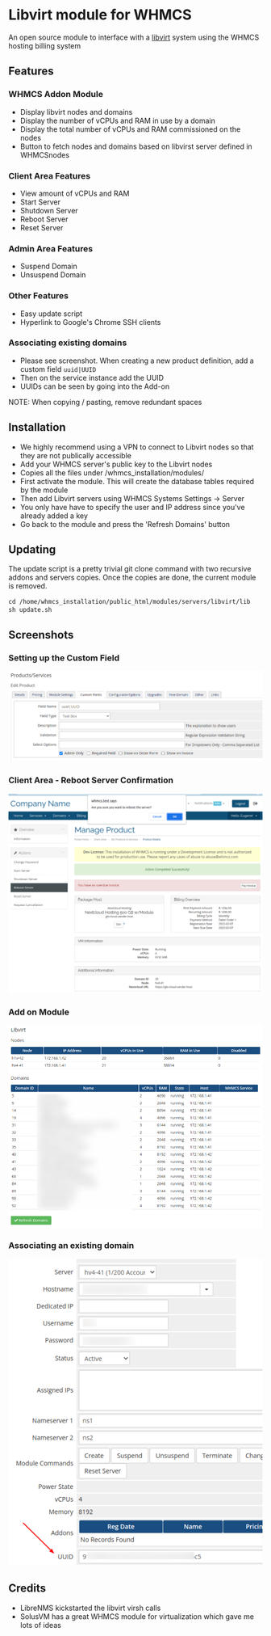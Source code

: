 # Libvirt module for WHMCS

An open source module to interface with a [libvirt](https://libvirt.org/) system using the WHMCS hosting billing system

## Features

### WHMCS Addon Module

- Display libvirt nodes and domains
- Display the number of vCPUs and RAM in use by a domain
- Display the total number of vCPUs and RAM commissioned on the nodes
- Button to fetch nodes and domains based on libvirst server defined in WHMCSnodes

### Client Area Features

- View amount of vCPUs and RAM
- Start Server
- Shutdown Server
- Reboot Server
- Reset Server

### Admin Area Features

- Suspend Domain
- Unsuspend Domain

### Other Features

- Easy update script
- Hyperlink to Google's Chrome SSH clients

### Associating existing domains

- Please see screenshot. When creating a new product definition, add a custom field `uuid|UUID`
- Then on the service instance add the UUID
- UUIDs can be seen by going into the Add-on
 
 NOTE: When copying / pasting, remove redundant spaces

## Installation

* We highly recommend using a VPN to connect to Libvirt nodes so that they are not publically accessible
* Add your WHMCS server's public key to the Libvirt nodes
* Copies all the files under /whmcs_installation/modules/
* First activate the module. This will create the database tables required by the module
* Then add Libvirt servers using WHMCS Systems Settings -> Server
* You only have have to specify the user and IP address since you've already added a key
* Go back to the module and press the 'Refresh Domains' button

## Updating

The update script is a pretty trivial git clone command with two recursive addons and servers copies.
Once the copies are done, the current module is removed.

```
cd /home/whmcs_installation/public_html/modules/servers/libvirt/lib
sh update.sh
```

## Screenshots

### Setting up the Custom Field

![Libvirt Setting up the Custom Field](./addons/libvirt/lib/Screenshots/product_custom_field_definition.png)

### Client Area - Reboot Server Confirmation

![Libvirt Server Module Client Area Reboot Server](./servers/libvirt/lib/Screenshots/client_area_reboot_server.png)

### Add on Module

![Libvirt Add On Module Landing Page](./addons/libvirt/lib/Screenshots/addon_module_landing_page.png)

### Associating an existing domain

![Libvirt Associate Existing Domain](./addons/libvirt/lib/Screenshots/associate_existing_service.png)

## Credits

* LibreNMS kickstarted the libvirt virsh calls
* SolusVM has a great WHMCS module for virtualization which gave me lots of ideas
